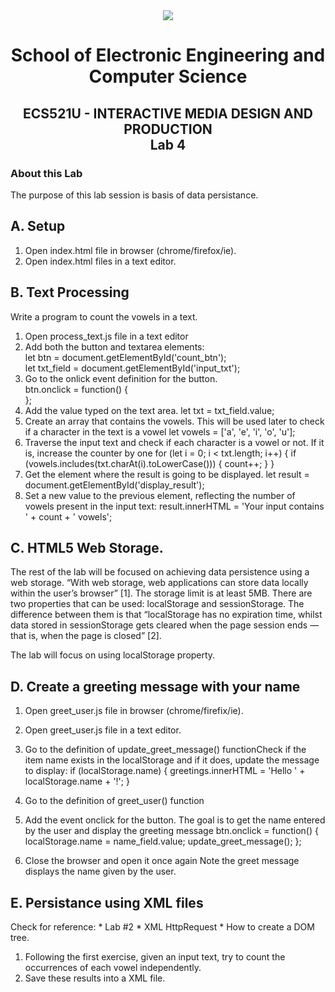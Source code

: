 <div align="center">
  <img src="https://www.qmul.ac.uk/blizard/media/blizard/images/logos/QMUL_White.png" />

# School of Electronic Engineering and Computer  Science

## ECS521U - INTERACTIVE MEDIA DESIGN AND PRODUCTION</br>Lab 4
</div>

### About this Lab
The purpose of this lab session is basis of data persistance.

## A. Setup
1. Open index.html file in browser (chrome/firefox/ie).
2. Open index.html files in a text editor.

## B. Text Processing
Write a program to count the vowels in a text.

1. Open process_text.js file in a text editor
2. Add both the button and textarea elements: <br/>
    let btn = document.getElementById('count_btn'); <br/>
    let txt_field = document.getElementById('input_txt'); <br/>
3. Go to the onlick event definition for the button. <br/>
    btn.onclick = function() { <br/>
    };
4. Add the value typed on the text area.
    let txt = txt_field.value;
5. Create an array that contains the vowels. This will be used later to check if a character in the text is a vowel 
    let vowels = ['a', 'e', 'i', 'o', 'u'];
6. Traverse the input text and check if each character is a vowel or not. If it is, increase the counter by one 
    for (let i = 0; i < txt.length; i++) {
    if (vowels.includes(txt.charAt(i).toLowerCase())) {
    count++;
    }
    }
7. Get the element where the result is going to be displayed. 
    let result = document.getElementById('display_result');
8. Set a new value to the previous element, reflecting the number of vowels present in the input text: 
    result.innerHTML = 'Your input contains ' + count + ' vowels';

## C. HTML5 Web Storage.

The rest of the lab will be focused on achieving data persistence using a web storage. 
“With web storage, web applications can store data locally within the user’s browser” [1]. The storage limit is at least 5MB. There
are two properties that can be used: localStorage and sessionStorage. The difference between them is that “localStorage
has no expiration time, whilst data stored in sessionStorage gets cleared when the page session ends — that is, when the page
is closed” [2].

The lab will focus on using localStorage property.

## D. Create a greeting message with your name
1. Open greet_user.js file in browser (chrome/firefix/ie).
2. Open greet_user.js file in a text editor.
3. Go to the definition of update_greet_message() functionCheck if the item name exists in the localStorage and if it does, update the message to display: 
    if (localStorage.name) {
    greetings.innerHTML = 'Hello ' + localStorage.name + '!';
    }

4. Go to the definition of greet_user() function
5. Add the event onclick for the button. The goal is to get the name entered by the user and display the greeting message 
    btn.onclick = function() {
    localStorage.name = name_field.value;
    update_greet_message();
    };
6. Close the browser and open it once again
Note the greet message displays the name given by the user.

## E. Persistance using XML files 
Check for reference: * Lab #2 * XML HttpRequest * How to create a DOM tree. 
1. Following the first exercise, given an input text, try to count the occurrences of each vowel independently.
2. Save these results into a XML file.










